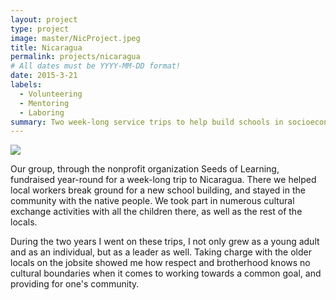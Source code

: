 ```yaml
---
layout: project
type: project
image: master/NicProject.jpeg
title: Nicaragua
permalink: projects/nicaragua
# All dates must be YYYY-MM-DD format!
date: 2015-3-21
labels:
  - Volunteering
  - Mentoring
  - Laboring
summary: Two week-long service trips to help build schools in socioeconomically broken communities.
---
```


<img class="ui medium right floated rounded image" src="../master/NicProject.jpeg">

Our group, through the nonprofit organization Seeds of Learning, fundraised year-round for a week-long trip to Nicaragua.  There we helped local workers break ground for a new school building, and stayed in the community with the native people.  We took part in numerous cultural exchange activities with all the children there, as well as the rest of the locals. 

During the two years I went on these trips, I not only grew as a young adult and as an individual, but as a leader as well.  Taking charge with the older locals on the jobsite showed me how respect and brotherhood knows no cultural boundaries when it comes to working towards a common goal, and providing for one's community.
  
